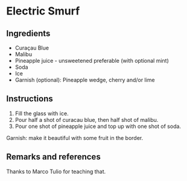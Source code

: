 # Electric Smurf

## Ingredients

- Curaçau Blue
- Malibu
- Pineapple juice - unsweetened preferable (with optional mint)
- Soda
- Ice
- Garnish (optional): Pineapple wedge, cherry and/or lime

## Instructions

1. Fill the glass with ice.
1. Pour half a shot of curacau blue, then half shot of malibu.
1. Pour one shot of pineapple juice and top up with one shot of soda.

Garnish: make it beautiful with some fruit in the border.

## Remarks and references

Thanks to Marco Tulio for teaching that.
